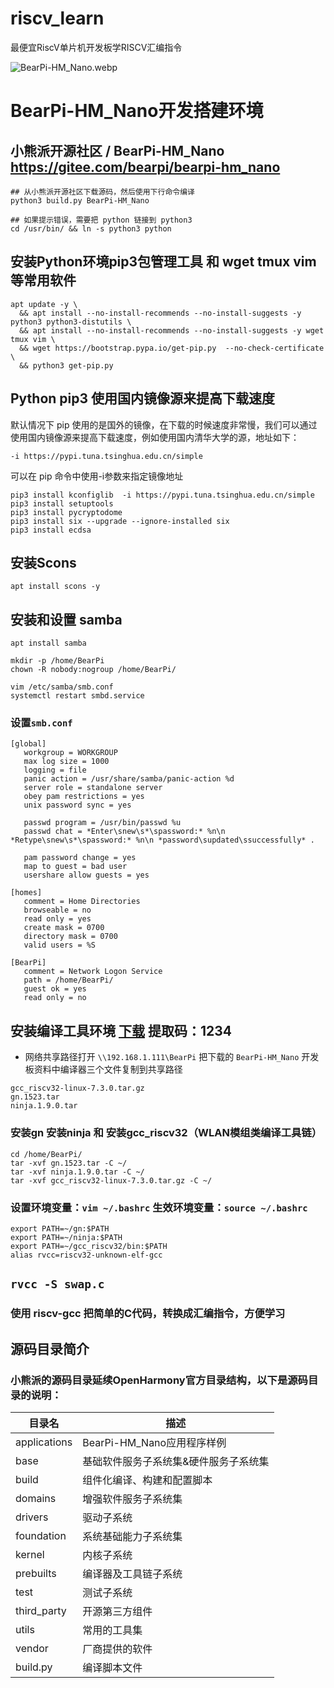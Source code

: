 # riscv_learn
最便宜RiscV单片机开发板学RISCV汇编指令


![BearPi-HM_Nano.webp][1]
# BearPi-HM_Nano开发搭建环境  
## 小熊派开源社区 / BearPi-HM_Nano https://gitee.com/bearpi/bearpi-hm_nano
```
## 从小熊派开源社区下载源码，然后使用下行命令编译
python3 build.py BearPi-HM_Nano

## 如果提示错误，需要把 python 链接到 python3
cd /usr/bin/ && ln -s python3 python
```

## 安装Python环境pip3包管理工具 和 wget tmux vim 等常用软件
```
apt update -y \
  && apt install --no-install-recommends --no-install-suggests -y python3 python3-distutils \
  && apt install --no-install-recommends --no-install-suggests -y wget tmux vim \
  && wget https://bootstrap.pypa.io/get-pip.py  --no-check-certificate  \
  && python3 get-pip.py
```

## Python pip3 使用国内镜像源来提高下载速度
默认情况下 pip 使用的是国外的镜像，在下载的时候速度非常慢，我们可以通过使用国内镜像源来提高下载速度，例如使用国内清华大学的源，地址如下：

	-i https://pypi.tuna.tsinghua.edu.cn/simple

可以在 pip 命令中使用-i参数来指定镜像地址

	pip3 install kconfiglib  -i https://pypi.tuna.tsinghua.edu.cn/simple
	pip3 install setuptools
	pip3 install pycryptodome
	pip3 install six --upgrade --ignore-installed six
	pip3 install ecdsa

## 安装Scons

	apt install scons -y

## 安装和设置 samba
```
apt install samba

mkdir -p /home/BearPi
chown -R nobody:nogroup /home/BearPi/

vim /etc/samba/smb.conf
systemctl restart smbd.service
```

### 设置`smb.conf`

```
[global]
   workgroup = WORKGROUP
   max log size = 1000
   logging = file
   panic action = /usr/share/samba/panic-action %d
   server role = standalone server
   obey pam restrictions = yes
   unix password sync = yes

   passwd program = /usr/bin/passwd %u
   passwd chat = *Enter\snew\s*\spassword:* %n\n *Retype\snew\s*\spassword:* %n\n *password\supdated\ssuccessfully* .

   pam password change = yes
   map to guest = bad user
   usershare allow guests = yes

[homes]
   comment = Home Directories
   browseable = no
   read only = yes
   create mask = 0700
   directory mask = 0700
   valid users = %S

[BearPi]
   comment = Network Logon Service
   path = /home/BearPi/
   guest ok = yes
   read only = no
```

## 安装编译工具环境 [下载](https://pan.baidu.com/s/1bp2ypAfH2HaNPTY2KwEhEA) 提取码：1234
- 网络共享路径打开 `\\192.168.1.111\BearPi` 把下载的 `BearPi-HM_Nano` 开发板资料中编译器三个文件复制到共享路径
```
gcc_riscv32-linux-7.3.0.tar.gz
gn.1523.tar
ninja.1.9.0.tar
```
### 安装gn 安装ninja 和 安装gcc_riscv32（WLAN模组类编译工具链）
```
cd /home/BearPi/
tar -xvf gn.1523.tar -C ~/
tar -xvf ninja.1.9.0.tar -C ~/
tar -xvf gcc_riscv32-linux-7.3.0.tar.gz -C ~/
```

### 设置环境变量：`vim ~/.bashrc`   生效环境变量：`source ~/.bashrc`
```
export PATH=~/gn:$PATH
export PATH=~/ninja:$PATH
export PATH=~/gcc_riscv32/bin:$PATH
alias rvcc=riscv32-unknown-elf-gcc
```

## `rvcc -S swap.c`
### 使用 riscv-gcc 把简单的C代码，转换成汇编指令，方便学习


## 源码目录简介

### 小熊派的源码目录延续OpenHarmony官方目录结构，以下是源码目录的说明：

| 目录名  | 描述  |
| ------- | ------- |
|applications|BearPi-HM_Nano应用程序样例 |
| base|基础软件服务子系统集&硬件服务子系统集 |
| build|组件化编译、构建和配置脚本 |
| domains|增强软件服务子系统集 |
| drivers|驱动子系统 |
| foundation|系统基础能力子系统集 |
| kernel|内核子系统 |
| prebuilts|编译器及工具链子系统 |
| test|测试子系统 |
| third_party|开源第三方组件 |
| utils|常用的工具集 |
| vendor|厂商提供的软件 |
| build.py|编译脚本文件 |

  [1]: https://262235.xyz/usr/uploads/2023/03/4102201498.webp